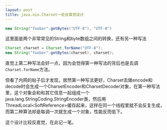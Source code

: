 ```yaml
---
layout: post
title: java.nio.Charset一处反直觉设计 
---
```


```java
new String("foobar".getBytes("UTF-8"), "UTF-8")
```

这里面是两个非常常见的String和byte数组之间的转换，还有另一种写法

```java
Charset charset = Charset.forName("UTF-8");
new String("foobar".getBytes(charset), charset);
```

直觉上第二种写法会好一点，因为会觉得第一种写法的背后也是去调`Charset.forName`方法。

但看了内网的帖子后才发现，居然第一种写法更好，Charset去做encode和decode时会生成一个CharsetEncoder和CharsetDecoder对象，在第一种写法里，这个对象会和和其它信息一起组成一个java.lang.StringCoding.StringEncoder类，然后用ThreadLocal<SoftReference<StringEncoder>>缓存起来，这样在同一个线程里就不会反复生成，而第二种算法却是每调一次就生成一个对象，性能反而低下。

这个设计比较反直觉，在此记一笔。

